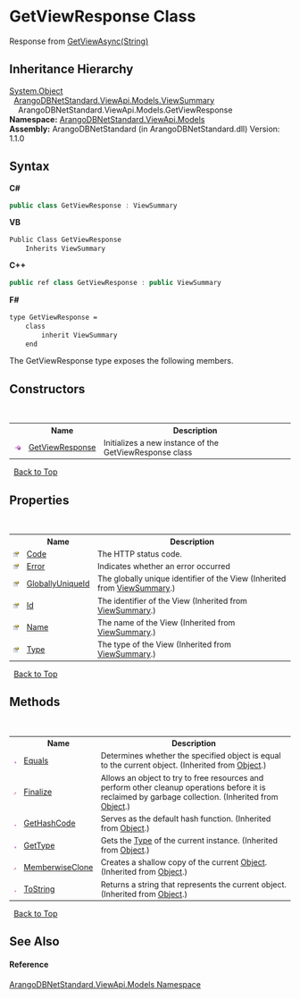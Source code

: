 # GetViewResponse Class
 

Response from <a href="3efd4625-39cf-33d3-2614-cbadca7114c2">GetViewAsync(String)</a>


## Inheritance Hierarchy
<a href="https://docs.microsoft.com/dotnet/api/system.object" target="_blank" rel="noopener noreferrer">System.Object</a><br />&nbsp;&nbsp;<a href="358c6228-6714-724c-0b57-e9be4a2c3357">ArangoDBNetStandard.ViewApi.Models.ViewSummary</a><br />&nbsp;&nbsp;&nbsp;&nbsp;ArangoDBNetStandard.ViewApi.Models.GetViewResponse<br />
**Namespace:**&nbsp;<a href="23bbeb16-c099-4f2c-4dad-2e67e1a19df4">ArangoDBNetStandard.ViewApi.Models</a><br />**Assembly:**&nbsp;ArangoDBNetStandard (in ArangoDBNetStandard.dll) Version: 1.1.0

## Syntax

**C#**<br />
``` C#
public class GetViewResponse : ViewSummary
```

**VB**<br />
``` VB
Public Class GetViewResponse
	Inherits ViewSummary
```

**C++**<br />
``` C++
public ref class GetViewResponse : public ViewSummary
```

**F#**<br />
``` F#
type GetViewResponse =  
    class
        inherit ViewSummary
    end
```

The GetViewResponse type exposes the following members.


## Constructors
&nbsp;<table><tr><th></th><th>Name</th><th>Description</th></tr><tr><td>![Public method](media/pubmethod.gif "Public method")</td><td><a href="4dd5659a-d0be-f500-0952-576fd1570e9b">GetViewResponse</a></td><td>
Initializes a new instance of the GetViewResponse class</td></tr></table>&nbsp;
<a href="#getviewresponse-class">Back to Top</a>

## Properties
&nbsp;<table><tr><th></th><th>Name</th><th>Description</th></tr><tr><td>![Public property](media/pubproperty.gif "Public property")</td><td><a href="ceedf1f9-386e-569d-c368-56edb043d19a">Code</a></td><td>
The HTTP status code.</td></tr><tr><td>![Public property](media/pubproperty.gif "Public property")</td><td><a href="41e7ac52-4bcb-d4eb-68a3-9cb09c197060">Error</a></td><td>
Indicates whether an error occurred</td></tr><tr><td>![Public property](media/pubproperty.gif "Public property")</td><td><a href="660aae21-d99c-d26f-6ed4-8c7a18d493e1">GloballyUniqueId</a></td><td>
The globally unique identifier of the View
 (Inherited from <a href="358c6228-6714-724c-0b57-e9be4a2c3357">ViewSummary</a>.)</td></tr><tr><td>![Public property](media/pubproperty.gif "Public property")</td><td><a href="74a9088a-13d1-8710-5dce-191fc14dd171">Id</a></td><td>
The identifier of the View
 (Inherited from <a href="358c6228-6714-724c-0b57-e9be4a2c3357">ViewSummary</a>.)</td></tr><tr><td>![Public property](media/pubproperty.gif "Public property")</td><td><a href="164e4019-da89-5e2b-28d0-d0c8bca47757">Name</a></td><td>
The name of the View
 (Inherited from <a href="358c6228-6714-724c-0b57-e9be4a2c3357">ViewSummary</a>.)</td></tr><tr><td>![Public property](media/pubproperty.gif "Public property")</td><td><a href="c238d8bb-c093-4993-77dc-122d8f434fda">Type</a></td><td>
The type of the View
 (Inherited from <a href="358c6228-6714-724c-0b57-e9be4a2c3357">ViewSummary</a>.)</td></tr></table>&nbsp;
<a href="#getviewresponse-class">Back to Top</a>

## Methods
&nbsp;<table><tr><th></th><th>Name</th><th>Description</th></tr><tr><td>![Public method](media/pubmethod.gif "Public method")</td><td><a href="https://docs.microsoft.com/dotnet/api/system.object.equals#system-object-equals(system-object)" target="_blank" rel="noopener noreferrer">Equals</a></td><td>
Determines whether the specified object is equal to the current object.
 (Inherited from <a href="https://docs.microsoft.com/dotnet/api/system.object" target="_blank" rel="noopener noreferrer">Object</a>.)</td></tr><tr><td>![Protected method](media/protmethod.gif "Protected method")</td><td><a href="https://docs.microsoft.com/dotnet/api/system.object.finalize#system-object-finalize" target="_blank" rel="noopener noreferrer">Finalize</a></td><td>
Allows an object to try to free resources and perform other cleanup operations before it is reclaimed by garbage collection.
 (Inherited from <a href="https://docs.microsoft.com/dotnet/api/system.object" target="_blank" rel="noopener noreferrer">Object</a>.)</td></tr><tr><td>![Public method](media/pubmethod.gif "Public method")</td><td><a href="https://docs.microsoft.com/dotnet/api/system.object.gethashcode#system-object-gethashcode" target="_blank" rel="noopener noreferrer">GetHashCode</a></td><td>
Serves as the default hash function.
 (Inherited from <a href="https://docs.microsoft.com/dotnet/api/system.object" target="_blank" rel="noopener noreferrer">Object</a>.)</td></tr><tr><td>![Public method](media/pubmethod.gif "Public method")</td><td><a href="https://docs.microsoft.com/dotnet/api/system.object.gettype#system-object-gettype" target="_blank" rel="noopener noreferrer">GetType</a></td><td>
Gets the <a href="https://docs.microsoft.com/dotnet/api/system.type" target="_blank" rel="noopener noreferrer">Type</a> of the current instance.
 (Inherited from <a href="https://docs.microsoft.com/dotnet/api/system.object" target="_blank" rel="noopener noreferrer">Object</a>.)</td></tr><tr><td>![Protected method](media/protmethod.gif "Protected method")</td><td><a href="https://docs.microsoft.com/dotnet/api/system.object.memberwiseclone#system-object-memberwiseclone" target="_blank" rel="noopener noreferrer">MemberwiseClone</a></td><td>
Creates a shallow copy of the current <a href="https://docs.microsoft.com/dotnet/api/system.object" target="_blank" rel="noopener noreferrer">Object</a>.
 (Inherited from <a href="https://docs.microsoft.com/dotnet/api/system.object" target="_blank" rel="noopener noreferrer">Object</a>.)</td></tr><tr><td>![Public method](media/pubmethod.gif "Public method")</td><td><a href="https://docs.microsoft.com/dotnet/api/system.object.tostring#system-object-tostring" target="_blank" rel="noopener noreferrer">ToString</a></td><td>
Returns a string that represents the current object.
 (Inherited from <a href="https://docs.microsoft.com/dotnet/api/system.object" target="_blank" rel="noopener noreferrer">Object</a>.)</td></tr></table>&nbsp;
<a href="#getviewresponse-class">Back to Top</a>

## See Also


#### Reference
<a href="23bbeb16-c099-4f2c-4dad-2e67e1a19df4">ArangoDBNetStandard.ViewApi.Models Namespace</a><br />